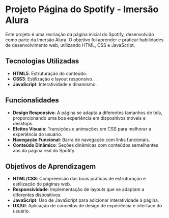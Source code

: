 # Projeto Página do Spotify - Imersão Alura

Este projeto é uma recriação da página inicial do Spotify, desenvolvido como parte da Imersão Alura. O objetivo foi aprender e praticar habilidades de desenvolvimento web, utilizando HTML, CSS e JavaScript.

## Tecnologias Utilizadas

- **HTML5**: Estruturação do conteúdo.
- **CSS3**: Estilização e layout responsivo.
- **JavaScript**: Interatividade e dinamismo.

## Funcionalidades

- **Design Responsivo**: A página se adapta a diferentes tamanhos de tela, proporcionando uma boa experiência em dispositivos móveis e desktops.
- **Efeitos Visuais**: Transições e animações em CSS para melhorar a experiência do usuário.
- **Navegação Funcional**: Barra de navegação com links funcionais.
- **Conteúdo Dinâmico**: Seções dinâmicas com conteúdos semelhantes aos da página real do Spotify.

## Objetivos de Aprendizagem

- **HTML/CSS**: Compreensão das boas práticas de estruturação e estilização de páginas web.
- **Responsividade**: Implementação de layouts que se adaptam a diferentes dispositivos.
- **JavaScript**: Uso de JavaScript para adicionar interatividade à página.
- **UX/UI**: Aplicação de conceitos de design de experiência e interface do usuário.
